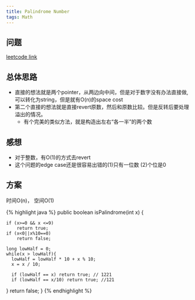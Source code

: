 ```yaml
---
title: Palindrome Number
tags: Math
---
```


## 问题
[leetcode link](https://leetcode.com/problems/palindrome-number/description/)

## 总体思路
- 直接的想法就是两个pointer，从两边向中间，但是对于数字没有办法直接做, 可以转化为string，但是就有O(n)的space cost
- 第二个直接的想法就是直接revert原数，然后和原数比较。但是反转后要处理溢出的情况。
  - 有个完美的类似方法，就是构造出左右“各一半”的两个数

## 感想
- 对于整数，有O(1)的方式去revert
- 这个问题的edge case还是很容易出错的(1)只有一位数 (2)个位是0

## 方案
时间O(n)， 空间O(1)

{% highlight java %}
public boolean isPalindrome(int x) {

    if (x>=0 && x <=9)
        return true;
    if (x<0||x%10==0)
        return false;

    long lowHalf = 0;
    while(x > lowHalf){
      lowHalf = lowHalf * 10 + x % 10;
      x = x / 10;

      if (lowHalf == x) return true; // 1221
      if (lowHalf == x/10) return true; //121
  }
  return false;
}
{% endhighlight %}
